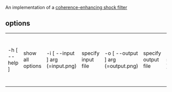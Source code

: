 An implementation of a [coherence-enhancing shock filter](http://www.springerlink.com/content/tgx78wn789ce98xq/)

## options

<table>
 <tr>
  <td>-h [ --help ]</td><td>show all options</td>
  <td>-i [ --input ] arg (=input.png)</td><td>specify input file</td>
  <td>-o [ --output ] arg (=output.png)</td><td>specify output file</td>
  <td>-s [ --sigma ] arg (=2)</td><td>specify sigma</td>
  <td>-r [ --roh ] arg (=5)</td><td>specify roh</td>
  <td>-k [ --omikron ] arg (=0.2)</td><td>specify omikron</td>
  <td>-x [ --iter ] arg (=5)</td><td>specify number of iterations</td>
  <td>--simple</td><td>do not use the coherence-enhancing shock filter. use a basic shock filter instead</td>
 </tr>
</table>
